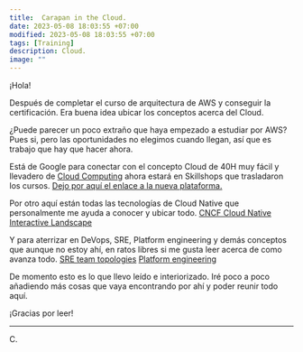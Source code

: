 ```yaml
---
title:  Carapan in the Cloud. 
date: 2023-05-08 18:03:55 +07:00
modified: 2023-05-08 18:03:55 +07:00
tags: [Training]
description: Cloud.
image: ""
---
```



¡Hola!

Después de completar el curso de arquitectura de AWS y conseguir la certificación. Era buena idea ubicar los conceptos acerca del Cloud.

¿Puede parecer un poco extraño que haya empezado a estudiar por AWS? Pues si, pero las oportunidades no elegimos cuando llegan, así que es trabajo que hay que hacer ahora.


Está de Google para conectar con el concepto Cloud de 40H muy fácil y llevadero de 
<a href="https://learndigital.withgoogle.com/activate/course/cloud-computing" target="_blank" rel="nofollow">Cloud Computing</a> 
ahora estará en Skillshops que trasladaron los cursos.
<a href="https://skillshop.exceedlms.com/student/collection/786255-cloud-computing?sid=fcc0b084-d777-4986-b375-9dd540da1d93&sid_i=1" target="_blank" rel="nofollow">Dejo por aquí el enlace a la nueva plataforma.</a> 

Por otro aquí están todas las tecnologías de Cloud Native que personalmente me ayuda a conocer y ubicar todo.
<a href="https://landscape.cncf.io/" target="_blank" rel="nofollow">CNCF Cloud Native Interactive Landscape</a> 

Y para aterrizar en DeVops, SRE, Platform engineering y demás conceptos que aunque no estoy ahí, en ratos libres si me gusta leer acerca de como avanza todo.
<a href="https://stackoverflow.blog/2023/03/20/who-builds-it-and-who-runs-it-sre-team-topologies/" target="_blank" rel="nofollow">SRE team topologies</a> 
<a href="https://stackoverflow.blog/2023/07/26/platform-engineering-is-just-devops-with-a-product-mindset/" target="_blank" rel="nofollow">Platform engineering</a> 

De momento esto es lo que llevo leído e interiorizado. Iré poco a poco añadiendo más cosas que vaya encontrando por ahí y poder reunir todo aquí.

¡Gracias por leer!
<hr>
 C.








